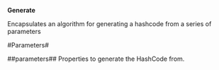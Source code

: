 **Generate**

Encapsulates an algorithm for generating a hashcode from a series of parameters

#Parameters#


##parameters##
Properties to generate the HashCode from.
